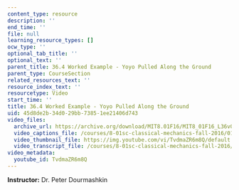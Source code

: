 ```yaml
---
content_type: resource
description: ''
end_time: ''
file: null
learning_resource_types: []
ocw_type: ''
optional_tab_title: ''
optional_text: ''
parent_title: 36.4 Worked Example - Yoyo Pulled Along the Ground
parent_type: CourseSection
related_resources_text: ''
resource_index_text: ''
resourcetype: Video
start_time: ''
title: 36.4 Worked Example - Yoyo Pulled Along the Ground
uid: 45d8de2b-34d0-29bb-7385-1ee21406d743
video_files:
  archive_url: https://archive.org/download/MIT8.01F16/MIT8_01F16_L36v05_360p.mp4
  video_captions_file: /courses/8-01sc-classical-mechanics-fall-2016/01f8e0bcd5ba56ecae6a34bae147aed0_TvdmaZR6m8Q.vtt
  video_thumbnail_file: https://img.youtube.com/vi/TvdmaZR6m8Q/default.jpg
  video_transcript_file: /courses/8-01sc-classical-mechanics-fall-2016/761f3fec9008f98a8a2e68489441bc55_TvdmaZR6m8Q.pdf
video_metadata:
  youtube_id: TvdmaZR6m8Q
---
```


**Instructor:** Dr. Peter Dourmashkin